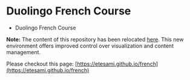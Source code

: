 # Duolingo French Course

- Duolingo French Course

**Note:** The content of this repository has been relocated [here](https://etesami.github.io/french). This new environment offers improved control over visualization and content management.


Please checkout this page: [https://etesami.github.io/french](https://etesami.github.io/french)
